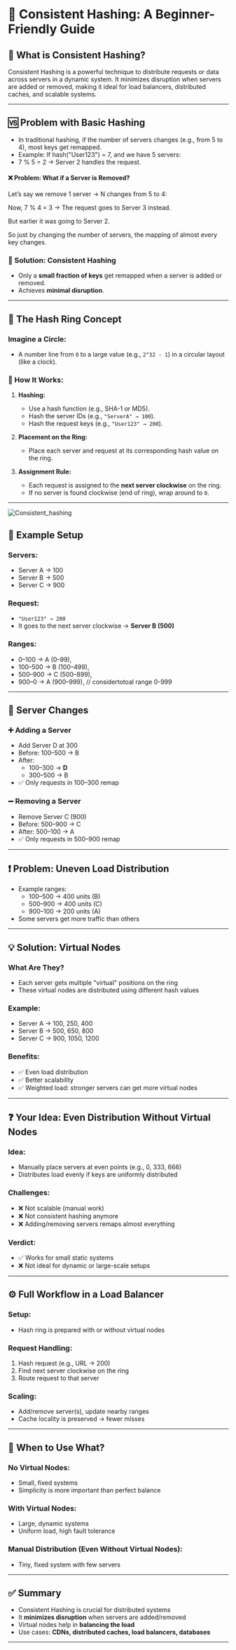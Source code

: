 # 📘 Consistent Hashing: A Beginner-Friendly Guide

## 🧠 What is Consistent Hashing?
Consistent Hashing is a powerful technique to distribute requests or data across servers in a dynamic system. It minimizes disruption when servers are added or removed, making it ideal for load balancers, distributed caches, and scalable systems.

---

## 🆚 Problem with Basic Hashing
- In traditional hashing, if the number of servers changes (e.g., from 5 to 4), most keys get remapped.
-  Example: If hash("User123") = 7, and we have 5 servers:
-   7 % 5 = 2 → Server 2 handles the request.

#### ❌ Problem: What if a Server is Removed?
Let’s say we remove 1 server → N changes from 5 to 4:

Now, 7 % 4 = 3 → The request goes to Server 3 instead.

But earlier it was going to Server 2.

So just by changing the number of servers, the mapping of almost every key changes.


### 🔑 Solution: Consistent Hashing
- Only a **small fraction of keys** get remapped when a server is added or removed.
- Achieves **minimal disruption**.

---

## 🔄 The Hash Ring Concept
### Imagine a Circle:
- A number line from `0` to a large value (e.g., `2^32 - 1`) in a circular layout (like a clock).

### 📌 How It Works:
1. **Hashing:**
   - Use a hash function (e.g., SHA-1 or MD5).
   - Hash the server IDs (e.g., `"ServerA" → 100`).
   - Hash the request keys (e.g., `"User123" → 200`).

2. **Placement on the Ring:**
   - Place each server and request at its corresponding hash value on the ring.

3. **Assignment Rule:**
   - Each request is assigned to the **next server clockwise** on the ring.
   - If no server is found clockwise (end of ring), wrap around to `0`.

---
![Consistent_hashing](https://media.geeksforgeeks.org/wp-content/uploads/20231214182509/Mapping-in-the-hashing-(1).jpg)
## 🧪 Example Setup
### Servers:
- Server A → 100
- Server B → 500
- Server C → 900

### Request:
- `"User123" → 200`
- It goes to the next server clockwise → **Server B (500)**

### Ranges:
- 0–100 → A      (0–99),
- 100–500 → B    (100–499),
- 500–900 → C    (500–899),
- 900–0 → A      (900–999), // considertotoal range 0-999

---

## 🔄 Server Changes
### ➕ Adding a Server
- Add Server D at 300
- Before: 100–500 → B
- After:
  - 100–300 → **D**
  - 300–500 → B
- ✅ Only requests in 100–300 remap

### ➖ Removing a Server
- Remove Server C (900)
- Before: 500–900 → C
- After: 500–100 → A
- ✅ Only requests in 500–900 remap

---

## ❗ Problem: Uneven Load Distribution
- Example ranges:
  - 100–500 → 400 units (B)
  - 500–900 → 400 units (C)
  - 900–100 → 200 units (A)
- Some servers get more traffic than others

---

## 💡 Solution: Virtual Nodes
### What Are They?
- Each server gets multiple "virtual" positions on the ring
- These virtual nodes are distributed using different hash values

### Example:
- Server A → 100, 250, 400
- Server B → 500, 650, 800
- Server C → 900, 1050, 1200

### Benefits:
- ✅ Even load distribution
- ✅ Better scalability
- ✅ Weighted load: stronger servers can get more virtual nodes

---

## ❓ Your Idea: Even Distribution Without Virtual Nodes
### Idea:
- Manually place servers at even points (e.g., 0, 333, 666)
- Distributes load evenly if keys are uniformly distributed

### Challenges:
- ❌ Not scalable (manual work)
- ❌ Not consistent hashing anymore
- ❌ Adding/removing servers remaps almost everything

### Verdict:
- ✅ Works for small static systems
- ❌ Not ideal for dynamic or large-scale setups

---

## ⚙️ Full Workflow in a Load Balancer
### Setup:
- Hash ring is prepared with or without virtual nodes

### Request Handling:
1. Hash request (e.g., URL → 200)
2. Find next server clockwise on the ring
3. Route request to that server

### Scaling:
- Add/remove server(s), update nearby ranges
- Cache locality is preserved → fewer misses

---

## 🚀 When to Use What?
### No Virtual Nodes:
- Small, fixed systems
- Simplicity is more important than perfect balance

### With Virtual Nodes:
- Large, dynamic systems
- Uniform load, high fault tolerance

### Manual Distribution (Even Without Virtual Nodes):
- Tiny, fixed system with few servers

---

## ✅ Summary
- Consistent Hashing is crucial for distributed systems
- It **minimizes disruption** when servers are added/removed
- Virtual nodes help in **balancing the load**
- Use cases: **CDNs, distributed caches, load balancers, databases**

---

